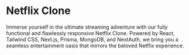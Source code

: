 # Netflix Clone
Immerse yourself in the ultimate streaming adventure with our fully functional and flawlessly responsive Netflix Clone. Powered by React, Tailwind CSS, Next.js, Prisma, MongoDB, and NextAuth, we bring you a seamless entertainment oasis that mirrors the beloved Netflix experience.
